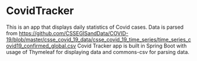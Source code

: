 # CovidTracker
This is an app that displays daily statistics of Covid cases.
Data is parsed from https://github.com/CSSEGISandData/COVID-19/blob/master/csse_covid_19_data/csse_covid_19_time_series/time_series_covid19_confirmed_global.csv
Covid Tracker app is built in Spring Boot with usage of Thymeleaf for displaying data and commons-csv for parsing data.
